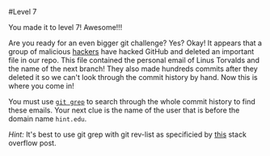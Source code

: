 #Level 7

You made it to level 7! Awesome!!!

Are you ready for an even bigger git challenge? Yes? Okay!
It appears that a group of malicious [hackers](http://en.wikipedia.org/wiki/Anonymous_%28group%29) 
have hacked GitHub and deleted an important file in our repo.
This file contained the personal email of Linus Torvalds and the name of the next branch!
They also made hundreds commits after they deleted it so we can't look through the commit history by hand.
Now this is where you come in!

You must use [```git grep```](http://git-scm.com/docs/git-grep) to search through the whole commit history to find these emails.
Your next clue is the name of the user that is before the domain name ```hint.edu```.

*Hint:* It's best to use git grep with git rev-list as specificied by 
[this](http://stackoverflow.com/questions/2928584/how-to-grep-search-committed-code-in-the-git-history) stack overflow post.
